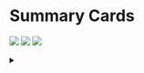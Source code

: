 # Summary Cards
![](http://github-profile-summary-cards.vercel.app/api/cards/profile-details?username=showyha08&theme=default)
![](http://github-profile-summary-cards.vercel.app/api/cards/repos-per-language?username=showyha08&theme=default)
![](http://github-profile-summary-cards.vercel.app/api/cards/stats?username=showyha08&theme=default)


<details>
<summary></summary>

# 職務経歴

|       期間        | 職歴                                 | 職種               | 備考|
| :---------------: | :----------------------------------- | :----------------- | :-- |
| 2015/04 - 2016/04 | エクサ・システムプランニング株式会社 | インフラエンジニア |    |
| 2016/05 - 2018/03 | ユメノソラホールディング株式会社     | 社内 SE            |   |
| 2018/04 - 2019/09 | 株式会社虎の穴                       | Web エンジニア     | 転籍 |
|  2019/10 - 現在   | 虎の穴ラボ株式会社                   | Web エンジニア     | 転籍 |

# 業務委託
|       期間        | 職歴                                 | 業務内容               | 備考|
| :---------------: | :----------------------------------- | :----------------- | :-- |
| 2023/08 - 2023/09 | シンプライン株式会社 | サイト改善(GA4、SearchConsoleから分析)、SEO、WordPress |    |
| 2023/10 - 2023/12 | 株式会社グレートビーンズ | サイト改善(GA4、SearchConsoleから分析)、SEO、WordPress |    |
| 2023/10 - 2024/05 | 株式会社風光 | サイト改善(GA4、SearchConsoleから分析)、SEO、WordPress |    |

# エクサ・システムプランニング株式会社

## インフラエンジニア (2015/04 - 2016/04)

- メンバー:10名
- スキル：Excel VBA、RHEL、Windows Server
- 官公庁向け資料作成（システム構成図、ネットワーク構成図）
- 資料作成作業の自動化
- 在庫管理ツール開発
- シンクライアント端末キッティング、納品

# ユメノソラホールディング株式会社

## 社内 SE (2016/05 - 2018/03)

- メンバー:5~8名
- スキル：Linux、VMware、Cisco、ネットワーク
- Linux サーバ構築、運用、監視
- 社内インフラ構成調査、ドキュメンテーション
- 社内システム運用(グループウェア、勤怠、会計等)
- 社内ネットワーク機器選定、構築、敷設、運用、監視
- 社内ヘルプデスク、ベンダー問い合わせ仲介
- 店舗/従業員用 PC のキッティング、レンタル PC 発注/価格交渉、故障修理対応、データ移行等
- 店舗開店、閉店時のネットワーク機器の設置、撤去、開通手続き等
- 社内携帯電話の管理、故障対応、修理依頼、社内資材管理（貸し出し、発注等）
- プリンターの設置、撤去、トナー交換、故障対応、修理依頼
- 新規サービス立ち上げ時の準備全般(サーバ構築、DNS、証明書取得など)
- オンプレからAWSへの移管作業

# 株式会社虎の穴

## EC サイト 開発メンバー (2018/04 - 2019/09)

- メンバー:5~6名
- スキル：Java、Kotlin、Spring Boot、AWS、Oracle12c、Spark、JavaScript、jQuery、MariaDB、
- EC リプレイス案件の受け入れ、テスト、リリース
- リプレイス後の開発巻き取り、内製化移行作業、インシデント管理、トラブルシュート
- EC サイトの新規機能開発、既存機能改修
- 社内向け管理ツールのサーバ構築、新規機能開発、既存機能改修

# 虎の穴ラボ株式会社

## EC サイト 開発メンバー (2019/10 - 2020/07)

- メンバー:3~6名
- スキル：Java、Kotlin、Spring Boot、AWS、Oracle12c、GitHub、Spark、JavaScript、MariaDB
- EC サイトの新規機能開発、既存機能改修、不具合調査、バグ修正
- 社内向け管理ツールのサーバ構築、新規機能開発、既存機能改修
- テックリードと二人三脚で社内向け管理ツールを運用

## EC サイト マーケティングチーム スクラムマスター (2020/08 - 2022/11)

- メンバー:3~6名
- スキル：Java、Kotlin、Spring Boot、AWS(ECR, ECS, Fargate)、Oracle12c、GitHub
- 大規模ドメイン移行作業を障害なしで完遂
- 静的コンテンツサーバ新設によるECサイトの負荷対策を提案、実施
- マーケティング開発チーム運営、スクラム開発、SEO 対策、サイトパフォーマンス改善、CWV 対策
- コアアップデートによる成年向けページNoindex大規模障害の復旧
- エンジニア自らマイクロサービスを用いたECキャンペーンを提案、実施
- 外部向けオンライン登壇実績あり https://yumenosora.connpass.com/event/214397/

## Web サービスリプレイス スクラムマスター/開発メンバー (2022/12 - 2024/04)

- メンバー:5~10名
- スキル：Kotlin、Swagger、TypeScript、React、Next.js、TailwindCSS、AtomicDesign、GitHub、Figma、Backlog、AWS
- 10年以上前から稼働しているユーザー向けプラットフォーム開発における外部委託からの巻き取り
- Perl からモダン環境へのリプレイス全般
- 開発元との仕様確認、顧客との仕様調整やチームの進捗管理や工数見積もり等のマネジメントが主業務、空き時間で開発作業を並行
- スクラムとウォータフォールの組み合わせによる開発体制
- 2チーム体制のうち片方のスクラムマスターを担当
- デザイナーとの UI 要件定義、業務要件ヒヤリング(Figma、Backlog)

## Web サービス保守 リーダー/開発メンバー (2024/04 - 現在)

- メンバー:5名
- スキル：Kotlin、Swagger、TypeScript、React、Next.js、TailwindCSS、AtomicDesign、GitHub、Figma、Backlog、AWS
- リプレイス案件完了により同サービスの保守開発プロジェクトが立ち上げ
- リプレイス後の不具合調査、修正、改善提案を継続的に実施
- 案件途中から希望によりマネジメント寄りから開発メンバーへ転向
- バックエンド、フロントエンド、インフラ(AWS)問わず業務を担当

</details>
